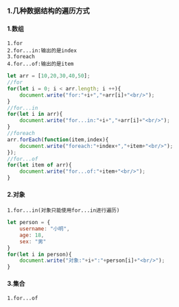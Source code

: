 ### 1.几种数据结构的遍历方式
#### 1.数组
	1.for
	2.for...in:输出的是index
	3.foreach
	4.for...of:输出的是item
```javascript
let arr = [10,20,30,40,50];
//for
for(let i = 0; i < arr.length; i ++){
    document.write("for:"+i+","+arr[i]+"<br/>");
}
//for...in
for(let i in arr){
    document.write("for...in:"+i+","+arr[i]+"<br/>");
}
//foreach
arr.forEach(function(item,index){
    document.write("foreach:"+index+","+item+"<br/>");
});
//for...of
for(let item of arr){
    document.write("for...of:"+item+"<br/>");
}
```
#### 2.对象
	1.for...in(对象只能使用for...in进行遍历)
```javascript
let person = {
    username: "小明",
    age: 18,
    sex: "男"
}
for(let i in person){
    document.write("对象:"+i+":"+person[i]+"<br/>");
}
```
#### 3.集合
	1.for...of

```javascript

```

